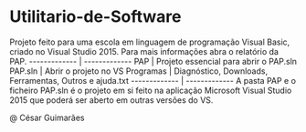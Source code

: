 # Utilitario-de-Software
Projeto feito para uma escola em linguagem de programação Visual Basic, criado no Visual Studio 2015. Para mais informações abra o relatório da PAP.
------------- | -------------
PAP           | Projeto essencial para abrir o PAP.sln
PAP.sln       | Abrir o projeto no VS
Programas     | Diagnóstico, Downloads, Ferramentas, Outros e ajuda.txt
------------- | -------------
A pasta PAP e o ficheiro PAP.sln é o projeto em si feito na aplicação Microsoft Visual Studio 2015 que poderá ser aberto em outras versões do VS.

@ César Guimarães
